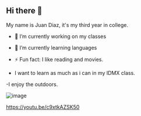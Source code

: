 ## Hi there 👋

 My name is Juan Diaz, it's my third year in college.



- 🔭 I’m currently working on my classes
- 🌱 I’m currently learning languages

- ⚡ Fun fact: I like reading and movies.

- I want to learn as much as i can in my IDMX class. 

 -I enjoy the outdoors. 



![image](https://github.com/user-attachments/assets/d58001e5-3d1b-4ad2-93bb-37ad1ffa4e18)

https://youtu.be/c9xtkAZSK50
